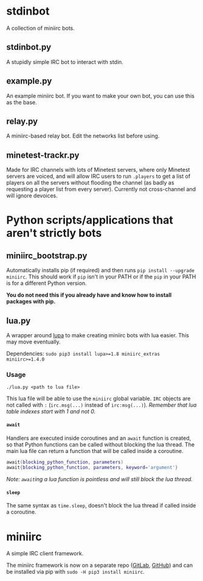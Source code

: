 # stdinbot

A collection of miniirc bots.

## stdinbot.py

A stupidly simple IRC bot to interact with stdin.

## example.py

An example miniirc bot. If you want to make your own bot, you can use this as
the base.

## relay.py

A miniirc-based relay bot. Edit the networks list before using.

## minetest-trackr.py

Made for IRC channels with lots of Minetest servers, where only Minetest servers
are voiced, and will allow IRC users to run `.players` to get a list of players
on all the servers without flooding the channel (as badly as requesting a player
list from every server). Currently not cross-channel and will ignore devoices.

# Python scripts/applications that aren't strictly bots

## miniirc_bootstrap.py

Automatically installs pip (if required) and then runs
`pip install --upgrade miniirc`. This should work if `pip` isn't in your PATH
or if the `pip` in your PATH is for a different Python version.

**You do not need this if you already have and know how to install packages
with pip.**

## lua.py

A wrapper around [lupa](https://github.com/scoder/lupa) to make creating
miniirc bots with lua easier. This may move eventually.

Dependencies: `sudo pip3 install lupa>=1.8 miniirc_extras miniirc>=1.4.0`

### Usage

```
./lua.py <path to lua file>
```

This lua file will be able to use the `miniirc` global variable. `IRC` objects
are not called with `:` (`irc.msg(...)` instead of `irc:msg(...)`). *Remember
that lua table indexes start with 1 and not 0.*

#### `await`

Handlers are executed inside coroutines and an `await` function is created, so
that Python functions can be called without blocking the lua thread. The main
lua file can return a function that will be called inside a coroutine.

```lua
await(blocking_python_function, parameters)
await{blocking_python_function, parameters, keyword='argument'}
```

*Note: `await`ing a lua function is pointless and will still block the lua
thread.*

#### `sleep`

The same syntax as `time.sleep`, doesn't block the lua thread if called inside
a coroutine.

# miniirc

A simple IRC client framework.

The miniirc framework is now on a separate repo
([GitLab](https://gitlab.com/luk3yx/miniirc),
[GitHub](https://github.com/luk3yx/miniirc))
and can be installed via pip
with `sudo -H pip3 install miniirc`.
